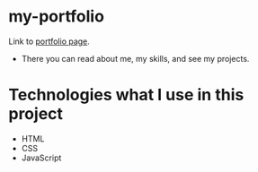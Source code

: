 # my-portfolio
Link to [portfolio page](https://vladykkk.github.io/my-portfolio/).
- There you can read about me, my skills, and see my projects.

# Technologies what I use in this project
- HTML
- CSS
- JavaScript

